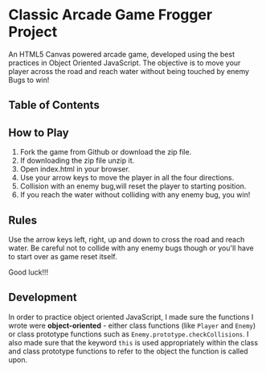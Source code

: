 # Classic Arcade Game Frogger Project
An HTML5 Canvas powered arcade game, developed using the best practices in Object Oriented JavaScript. The objective is to move your player across the road and reach water without being touched by enemy Bugs to win!

## Table of Contents

## How to Play 
1. Fork the game from Github or download the zip file.
2. If downloading the zip file unzip it.
3. Open index.html in your browser.
4. Use your arrow keys to move the player in all the four directions.
5. Collision with an enemy bug,will reset the player to starting position.
6. If you reach the water without colliding with any enemy bug, you win!

## Rules 
Use the arrow keys left, right, up and down to cross the road and reach water. Be careful not to collide with any enemy bugs though or you'll have to start over as game reset itself.

Good luck!!!

## Development
In order to practice object oriented JavaScript, I made sure the functions I wrote were **object-oriented** - either class functions (like `Player` and `Enemy`) or class prototype functions such as `Enemy.prototype.checkCollisions`. I also made sure that the keyword `this` is used appropriately within the class and class prototype functions to refer to the object the function is called upon.
